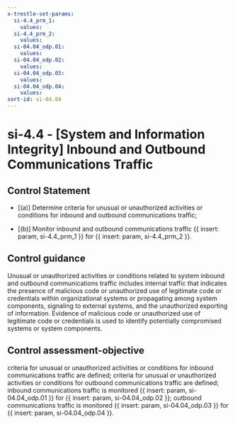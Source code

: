 ```yaml
---
x-trestle-set-params:
  si-4.4_prm_1:
    values:
  si-4.4_prm_2:
    values:
  si-04.04_odp.01:
    values:
  si-04.04_odp.02:
    values:
  si-04.04_odp.03:
    values:
  si-04.04_odp.04:
    values:
sort-id: si-04.04
---
```


# si-4.4 - \[System and Information Integrity\] Inbound and Outbound Communications Traffic

## Control Statement

- \[(a)\] Determine criteria for unusual or unauthorized activities or conditions for inbound and outbound communications traffic;

- \[(b)\] Monitor inbound and outbound communications traffic {{ insert: param, si-4.4_prm_1 }} for {{ insert: param, si-4.4_prm_2 }}.

## Control guidance

Unusual or unauthorized activities or conditions related to system inbound and outbound communications traffic includes internal traffic that indicates the presence of malicious code or unauthorized use of legitimate code or credentials within organizational systems or propagating among system components, signaling to external systems, and the unauthorized exporting of information. Evidence of malicious code or unauthorized use of legitimate code or credentials is used to identify potentially compromised systems or system components.

## Control assessment-objective

criteria for unusual or unauthorized activities or conditions for inbound communications traffic are defined;
criteria for unusual or unauthorized activities or conditions for outbound communications traffic are defined;
inbound communications traffic is monitored {{ insert: param, si-04.04_odp.01 }} for {{ insert: param, si-04.04_odp.02 }};
outbound communications traffic is monitored {{ insert: param, si-04.04_odp.03 }} for {{ insert: param, si-04.04_odp.04 }}.
